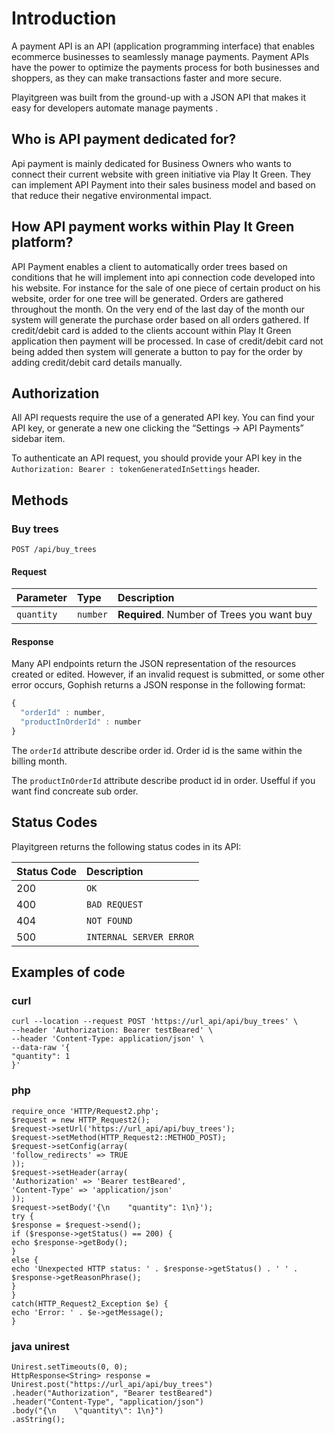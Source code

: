 # Introduction

A payment API is an API (application programming interface) that enables ecommerce businesses to seamlessly manage payments. Payment APIs have the power to optimize the payments process for both businesses and shoppers, as they can make transactions faster and more secure.

Playitgreen was built from the ground-up with a JSON API that makes it easy for developers automate manage payments .


## Who is API payment dedicated for?

Api payment is mainly dedicated for Business Owners who wants to connect their current website with green initiative via Play It Green. They can implement API Payment into their sales business model and based on that reduce their negative environmental impact.

## How API payment works within Play It Green platform?

API Payment enables a client to automatically order trees based on conditions that he will implement into api connection code developed into his website. For instance for the sale of one piece of certain product on his website, order for one tree will be generated. Orders are gathered throughout the month. On the very end of the last day of the month our system will generate the purchase order based on all orders gathered. If credit/debit card is added to the clients account within Play It Green application then payment will be processed. In case of credit/debit card not being added then system will generate a button to pay for the order by adding credit/debit card details manually.

## Authorization

All API requests require the use of a generated API key. You can find your API key, or generate a new one clicking the “Settings -> API Payments” sidebar item.

To authenticate an API request, you should provide your API key in the `Authorization: Bearer : tokenGeneratedInSettings` header.


## Methods
### Buy trees

```http
POST /api/buy_trees
```

#### Request

| Parameter | Type     | Description                                |
| :--- |:---------|:-------------------------------------------|
| `quantity` | `number` | **Required**. Number of Trees you want buy |

#### Response

Many API endpoints return the JSON representation of the resources created or edited. However, if an invalid request is submitted, or some other error occurs, Gophish returns a JSON response in the following format:

```javascript
{
  "orderId" : number,
  "productInOrderId" : number
}
```

The `orderId` attribute describe order id. Order id is the same within the billing month. 

The `productInOrderId` attribute describe product id in order. Usefful if you want find concreate sub order. 


## Status Codes

Playitgreen returns the following status codes in its API:

| Status Code | Description |
| :--- | :--- |
| 200 | `OK` |
| 400 | `BAD REQUEST` |
| 404 | `NOT FOUND` |
| 500 | `INTERNAL SERVER ERROR` |


## Examples of code


### curl 
```
curl --location --request POST 'https://url_api/api/buy_trees' \
--header 'Authorization: Bearer testBeared' \
--header 'Content-Type: application/json' \
--data-raw '{
"quantity": 1
}'
```
### php
```
require_once 'HTTP/Request2.php';
$request = new HTTP_Request2();
$request->setUrl('https://url_api/api/buy_trees');
$request->setMethod(HTTP_Request2::METHOD_POST);
$request->setConfig(array(
'follow_redirects' => TRUE
));
$request->setHeader(array(
'Authorization' => 'Bearer testBeared',
'Content-Type' => 'application/json'
));
$request->setBody('{\n    "quantity": 1\n}');
try {
$response = $request->send();
if ($response->getStatus() == 200) {
echo $response->getBody();
}
else {
echo 'Unexpected HTTP status: ' . $response->getStatus() . ' ' .
$response->getReasonPhrase();
}
}
catch(HTTP_Request2_Exception $e) {
echo 'Error: ' . $e->getMessage();
}
```
### java unirest
```
Unirest.setTimeouts(0, 0);
HttpResponse<String> response = Unirest.post("https://url_api/api/buy_trees")
.header("Authorization", "Bearer testBeared")
.header("Content-Type", "application/json")
.body("{\n    \"quantity\": 1\n}")
.asString();
```
